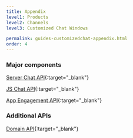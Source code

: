 ```yaml
---
title: Appendix
level1: Products
level2: Channels
level3: Customized Chat Windows

permalink: guides-customizedchat-appendix.html
order: 4
---
```


### Major components

[Server Chat API](consumer-experience-server-chat-getting-started.html){:target="_blank"}

[JS Chat API](consumer-experience-javascript-chat-getting-started.html){:target="_blank"}

[App Engagement API](rt-interactions-app-engagement-overview.html){:target="_blank"}

### Additional APIs

[Domain API](agent-domain-domain-api.html){:target="_blank"}